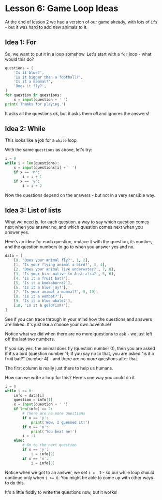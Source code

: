 # Lesson 6: Game Loop Ideas

At the end of lesson 2 we had a version of our game already, with lots of `if`s -
but it was hard to add new animals to it.

## Idea 1: For
So, we want to put it in a loop somehow. Let's start with a `for` loop - what would this do?

```python
questions = [
    'Is it blue?',
    'Is it bigger than a football?',
    'Is it a mammal?',
    'Does it fly?',
]
for question in questions:
    x = input(question + ' ')
print('Thanks for playing.')
```

It asks all the questions ok, but it asks them _all_ and ignores the answers!

## Idea 2: While

This looks like a job for a `while` loop.

With the same `questions` as above, let's try:

```python
i = 0
while i < len(questions):
    x = input(questions[i] + ' ')
    if x == 'n':
        i = i + 1
    if x == 'y':
        i = i + 2
```

Now the questions depend on the answers - but not in a very sensible way.

## Idea 3: List of lists

What we need is, for each question, a way to say which question comes next when you answer no,
and which question comes next when you answer yes.

Here's an idea: for each question, replace it with the question, its number, and the question
numbers to go to when you answer yes and no.

```python
data = [
    [0, 'Does your animal fly?', 1, 2],
    [1, 'Is your flying animal a bird?', 3, 4],
    [2, 'Does your animal live underwater?', 7, 8],
    [3, 'Is your bird native to Australia?', 5, 6],
    [4, 'Is it a fruit bat?'],
    [5, 'Is it a kookaburra?'],
    [6, 'Is it a blue jay?'],
    [7, 'Is your animal a mammal?', 9, 10],
    [8, 'Is it a wombat?'],
    [9, 'Is it a blue whale?'],
    [10, 'Is it a goldfish?'],
]
```

See if you can trace through in your mind how the questions and answers are linked.
It's just like a choose your own adventure!

Notice what we did when there are no more questions to ask - we just left off the last two numbers.

If you say yes, the animal does fly (question number 0),
then you are asked if it's a bird (question number 1); if you say no to that,
you are asked "is it a fruit bat?" (number 4) - and there are no more questions after that.

The first column is really just there to help us humans.

How can we write a loop for this? Here's one way you could do it.

```python
i = 0
while i >= 0:
    info = data[i]
    question = info[1]
    x = input(question + ' ')
    if len(info) == 2:
        # There are no more questions
        if x == 'y':
            print('Wow, I guessed it!')
        if x == 'n':
            print('You beat me!')
        i = -1
    else:
        # Go to the next question
        if x == 'y':
            i = info[2]
        if x == 'n':
            i = info[3]
```

Notice when we got to an answer, we set `i = -1` - so our while loop should continue only
when `i >= 0`. You might be able to come up with other ways to do this.

It's a little fiddly to write the questions now, but it works!
